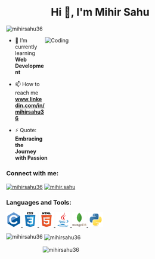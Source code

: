 


<h1 align="center">Hi 👋, I'm Mihir Sahu</h1>
<p align="left"> <img src="https://komarev.com/ghpvc/?username=mihirsahu36&label=Profile%20views&color=0e75b6&style=flat" alt="mihirsahu36" /> </p>
<img align="right" alt="Coding" width="400" height="300" src="https://i.pinimg.com/originals/8b/35/fe/8b35fef55fba1a201c9c7a11d3ec3d64.gif">

- 🌱 I’m currently learning **Web Development**

- 📫 How to reach me **www.linkedin.com/in/mihirsahu36**

- ⚡ Quote: **Embracing the Journey with Passion**


<h3 align="left">Connect with me:</h3>
<p align="left">
<a href="https://linkedin.com/in/mihirsahu36" target="blank"><img align="center" src="https://raw.githubusercontent.com/rahuldkjain/github-profile-readme-generator/master/src/images/icons/Social/linked-in-alt.svg" alt="mihirsahu36" height="30" width="40" /></a>
<a href="https://www.instagram.com/_mihir.sahu_/" target="blank"><img align="center" src="https://raw.githubusercontent.com/rahuldkjain/github-profile-readme-generator/master/src/images/icons/Social/instagram.svg" alt="mihir.sahu" height="30" width="40" /></a>
</p>

<h3 align="left">Languages and Tools:</h3>
<p align="left"> <a href="https://www.cprogramming.com/" target="_blank" rel="noreferrer"> <img src="https://raw.githubusercontent.com/devicons/devicon/master/icons/c/c-original.svg" alt="c" width="40" height="40"/> </a> <a href="https://www.w3schools.com/css/" target="_blank" rel="noreferrer"> <img src="https://raw.githubusercontent.com/devicons/devicon/master/icons/css3/css3-original-wordmark.svg" alt="css3" width="40" height="40"/> </a> <a href="https://www.w3.org/html/" target="_blank" rel="noreferrer"> <img src="https://raw.githubusercontent.com/devicons/devicon/master/icons/html5/html5-original-wordmark.svg" alt="html5" width="40" height="40"/> </a> <a href="https://www.java.com" target="_blank" rel="noreferrer"> <img src="https://raw.githubusercontent.com/devicons/devicon/master/icons/java/java-original.svg" alt="java" width="40" height="40"/> </a> <a href="https://www.mongodb.com/" target="_blank" rel="noreferrer"> <img src="https://raw.githubusercontent.com/devicons/devicon/master/icons/mongodb/mongodb-original-wordmark.svg" alt="mongodb" width="40" height="40"/> </a> <a href="https://www.python.org" target="_blank" rel="noreferrer"> <img src="https://raw.githubusercontent.com/devicons/devicon/master/icons/python/python-original.svg" alt="python" width="40" height="40"/> </a> </p>

<p><img align="left" height=195px src="https://github-readme-stats.vercel.app/api/top-langs?username=mihirsahu36&show_icons=true&locale=en&layout=compact" alt="mihirsahu36" /></p>

<p>&nbsp;<img align="center" src="https://github-readme-stats.vercel.app/api?username=mihirsahu36&show_icons=true&locale=en" alt="mihirsahu36" /></p>

<p><img align="center" src="https://github-readme-streak-stats.herokuapp.com/?user=mihirsahu36" alt="mihirsahu36" /></p>


